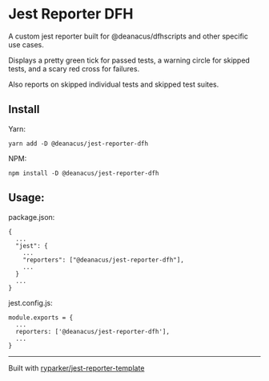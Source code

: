 # Jest Reporter DFH

A custom jest reporter built for @deanacus/dfhscripts and other specific use cases.

Displays a pretty green tick for passed tests, a warning circle for skipped tests, and a scary red
cross for failures.

Also reports on skipped individual tests and skipped test suites.

## Install

Yarn:

```
yarn add -D @deanacus/jest-reporter-dfh
```

NPM:

```
npm install -D @deanacus/jest-reporter-dfh
```

## Usage:

package.json:

```
{
  ...
  "jest": {
    ...
    "reporters": ["@deanacus/jest-reporter-dfh"],
    ...
  }
  ...
}
```

jest.config.js:

```
module.exports = {
  ...
  reporters: ['@deanacus/jest-reporter-dfh'],
  ...
}
```

---

Built with [ryparker/jest-reporter-template](https://github.com/ryparker/jest-reporter-template)

